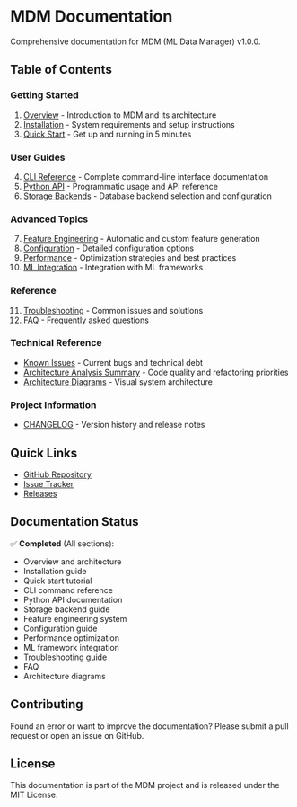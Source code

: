 # MDM Documentation

Comprehensive documentation for MDM (ML Data Manager) v1.0.0.

## Table of Contents

### Getting Started
1. [Overview](01_Overview.md) - Introduction to MDM and its architecture
2. [Installation](02_Installation.md) - System requirements and setup instructions
3. [Quick Start](03_Quick_Start.md) - Get up and running in 5 minutes

### User Guides
4. [CLI Reference](04_CLI_Reference.md) - Complete command-line interface documentation
5. [Python API](05_Python_API.md) - Programmatic usage and API reference
6. [Storage Backends](06_Storage_Backends.md) - Database backend selection and configuration

### Advanced Topics
7. [Feature Engineering](07_Feature_Engineering.md) - Automatic and custom feature generation
8. [Configuration](08_Configuration.md) - Detailed configuration options
9. [Performance](09_Performance.md) - Optimization strategies and best practices
10. [ML Integration](10_ML_Integration.md) - Integration with ML frameworks

### Reference
11. [Troubleshooting](11_Troubleshooting.md) - Common issues and solutions
12. [FAQ](12_FAQ.md) - Frequently asked questions


### Technical Reference
- [Known Issues](reference/Known_Issues.md) - Current bugs and technical debt
- [Architecture Analysis Summary](reference/Architecture_Analysis_Summary.md) - Code quality and refactoring priorities
- [Architecture Diagrams](diagrams.md) - Visual system architecture

### Project Information
- [CHANGELOG](CHANGELOG.md) - Version history and release notes

## Quick Links

- [GitHub Repository](https://github.com/hipotures/mdm)
- [Issue Tracker](https://github.com/hipotures/mdm/issues)
- [Releases](https://github.com/hipotures/mdm/releases)

## Documentation Status

✅ **Completed** (All sections):
- Overview and architecture
- Installation guide
- Quick start tutorial
- CLI command reference
- Python API documentation
- Storage backend guide
- Feature engineering system
- Configuration guide
- Performance optimization
- ML framework integration
- Troubleshooting guide
- FAQ
- Architecture diagrams

## Contributing

Found an error or want to improve the documentation? Please submit a pull request or open an issue on GitHub.

## License

This documentation is part of the MDM project and is released under the MIT License.